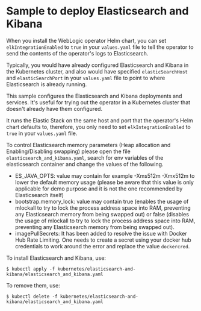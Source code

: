 # Sample to deploy Elasticsearch and Kibana


When you install the WebLogic operator Helm chart, you can set
`elkIntegrationEnabled` to `true` in your `values.yaml` file to tell the operator to send the contents of the operator's logs to Elasticsearch.

Typically, you would have already configured Elasticsearch and Kibana in the
Kubernetes cluster, and also would have specified `elasticSearchHost` and `elasticSearchPort` in your `values.yaml` file to point to where Elasticsearch is already running.

This sample configures the Elasticsearch and Kibana deployments and services.
It's useful for trying out the operator in a Kubernetes cluster that doesn't already
have them configured.

It runs the Elastic Stack on the same host and port that the operator's Helm chart defaults
to, therefore, you only need to set `elkIntegrationEnabled` to `true` in your
`values.yaml` file.

To control Elasticsearch memory parameters (Heap allocation and Enabling/Disabling swapping) please open the file `elasticsearch_and_kibana.yaml`, search for env variables of the elasticsearch container and change the values of the following.

* ES_JAVA_OPTS: value may contain for example -Xms512m -Xmx512m to lower the default memory usage (please be aware that this value is only applicable for demo purpose and it is not the one recommended by Elasticsearch itself)
* bootstrap.memory_lock: value may contain true (enables the usage of mlockall to try to lock the process address space into RAM, preventing any Elasticsearch memory from being swapped out) or false (disables the usage of mlockall to try to lock the process address space into RAM, preventing any Elasticsearch memory from being swapped out). 
* imagePullSecrets: It has been added to resolve the issue with Docker Hub Rate Limiting. One needs to create a secret using your docker hub credentials to work around the error and
  replace the value `dockercred`.

To install Elasticsearch and Kibana, use:
```shell
$ kubectl apply -f kubernetes/elasticsearch-and-kibana/elasticsearch_and_kibana.yaml
```

To remove them, use:
```shell
$ kubectl delete -f kubernetes/elasticsearch-and-kibana/elasticsearch_and_kibana.yaml
```
